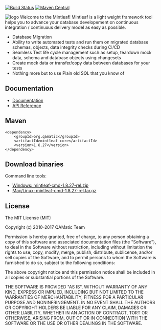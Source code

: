 [![Build Status](https://travis-ci.org/qamatic/mintleaf.svg?branch=master)](https://travis-ci.org/qamatic/mintleaf)  [![Maven Central](https://maven-badges.herokuapp.com/maven-central/org.qamatic/mintleaf-core/badge.svg?style=plastic)](https://maven-badges.herokuapp.com/maven-central/org.qamatic/mintleaf-core)

![logo](https://github.com/qamatic/mintleaf/blob/master/doc/source/images/logosimple.png)
Welcome to the Mintleaf! Mintleaf is a light weight framework tool helps you to advance your database developement on continuous integration / continuous delivery model as easy as possible.

- Database Migration
- Ability to write automated tests and run them on migrated database schemas, objects, data integrity checks during CI/CD
- Seamless Test life cycle management such as setup, teardown mock data, schema and database objects using changesets
- Create mock data or transfer/copy data between databases for your tests
- Nothing more but to use Plain old SQL that you know of

## Documentation

- [Documentation](https://qamatic.github.io/mintleaf/)
- [API Reference](https://qamatic.github.io/mintleaf/apidocs)

## Maven 
    <dependency>
        <groupId>org.qamatic</groupId>
        <artifactId>mintleaf-core</artifactId>
        <version>1.8.27</version>
    </dependency>
    
## Download binaries

Command line tools:
 
- [Windows: mintleaf-cmd-1.8.27-rel.zip](http://search.maven.org/remotecontent?filepath=org/qamatic/mintleaf-cmd/1.8.27/mintleaf-cmd-1.8.27-rel.zip) 
- [Mac/Linux: mintleaf-cmd-1.8.27-rel.tar.gz](http://search.maven.org/remotecontent?filepath=org/qamatic/mintleaf-cmd/1.8.27/mintleaf-cmd-1.8.27-rel.tar.gz) 



## License

The MIT License (MIT)

Copyright (c) 2010-2017 QAMatic Team

Permission is hereby granted, free of charge, to any person obtaining a copy
of this software and associated documentation files (the "Software"), to deal
in the Software without restriction, including without limitation the rights
to use, copy, modify, merge, publish, distribute, sublicense, and/or sell
copies of the Software, and to permit persons to whom the Software is
furnished to do so, subject to the following conditions:

The above copyright notice and this permission notice shall be included in all
copies or substantial portions of the Software.

THE SOFTWARE IS PROVIDED "AS IS", WITHOUT WARRANTY OF ANY KIND, EXPRESS OR
IMPLIED, INCLUDING BUT NOT LIMITED TO THE WARRANTIES OF MERCHANTABILITY,
FITNESS FOR A PARTICULAR PURPOSE AND NONINFRINGEMENT. IN NO EVENT SHALL THE
AUTHORS OR COPYRIGHT HOLDERS BE LIABLE FOR ANY CLAIM, DAMAGES OR OTHER
LIABILITY, WHETHER IN AN ACTION OF CONTRACT, TORT OR OTHERWISE, ARISING FROM,
OUT OF OR IN CONNECTION WITH THE SOFTWARE OR THE USE OR OTHER DEALINGS IN THE
SOFTWARE.

